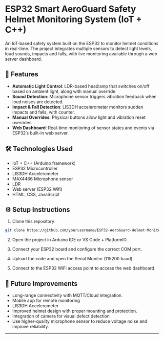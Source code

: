 # ESP32 Smart AeroGuard Safety Helmet Monitoring System (IoT + C++)

An IoT-based safety system built on the ESP32 to monitor helmet conditions in real-time. The project integrates multiple sensors to detect light levels, loud sounds, impacts and falls, with live monitoring available through a web server dashboard.

## 🚀 Features
- **Automatic Light Control**: LDR-based headlamp that switches on/off based on ambient light, along with manual override.
- **Sound Detection**: Microphone sensor triggers vibration feedback when loud noises are detected.
- **Impact & Fall Detection**: LIS3DH accelerometer monitors sudden impacts and falls, with counter.
- **Manual Overrides**: Physical buttons allow light and vibration reset overrides.
- **Web Dashboard**: Real-time monitoring of sensor states and events via ESP32’s built-in web server.

## 🛠️ Technologies Used
- IoT + C++ (Arduino framework)
- ESP32 Microcontroller  
- LIS3DH Accelerometer  
- MAX4466 Microphone sensor  
- LDR
- Web server (ESP32 Wifi)
- HTML, CSS, JavaScript

## ⚙️ Setup Instructions
1. Clone this repository:
```bash
git clone https://github.com/yourusername/ESP32-AeroGuard-Helmet-Monitoring-System.git
```

2. Open the project in Arduino IDE or VS Code + PlatformIO.

3. Connect your ESP32 board and configure the correct COM port.

4. Upload the code and open the Serial Monitor (115200 baud).

5. Connect to the ESP32 WiFi access point to access the web dashboard.

## 📌 Future Improvements
- Long-range connectivity with MQTT/Cloud integration.
- Mobile app for remote monitoring  
- LIS3DH Accelerometer  
- Improved helmet design with proper mounting and protection.  
- Integration of camera for visual defect detection
- Use higher-quality microphone sensor to reduce voltage noise and improve reliability.

---
